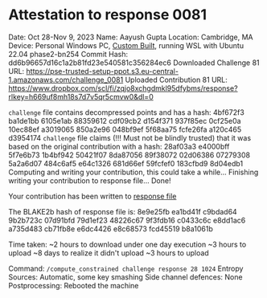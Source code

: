 # Attestation to response 0081
Date: Oct 28-Nov 9, 2023
Name: Aayush Gupta
Location: Cambridge, MA
Device: Personal Windows PC, [Custom Built](https://blog.aayushg.com/things/#small-pc-build), running WSL with Ubuntu 22.04 
phase2-bn254 Commit Hash: dd6b96657d16c1a2b81fd23e540581c356284ec6 
Downloaded Challenge 81 URL: https://pse-trusted-setup-ppot.s3.eu-central-1.amazonaws.com/challenge_0081
Uploaded Contribution 81 URL: https://www.dropbox.com/scl/fi/zqjo8xchgdmkl95dfybms/response?rlkey=h669uf8mh18s7d7v5qr5cmvw0&dl=0

`challenge` file contains decompressed points and has a hash:
        4bf672f3 ba1de1bb 6105e1ab 88359612
        cdf09cb2 d154f371 937f85ec 0cf25e0a
        10ec88ef a3019065 850a2e96 048bf9ef
        5f68aa75 fcfe26fa a120c465 d3954174
`challenge` file claims (!!! Must not be blindly trusted) that it was based on the original contribution with a hash:
        28af03a3 e4000bff 5f7e6b73 1b4bf942
        50421f07 8da87056 89f38072 02d06386
        07279308 5a2a6d07 484c6af5 e64c1326
        681d66ef 59fcfef0 183cfbd9 8d04edb1
Computing and writing your contribution, this could take a while...
Finishing writing your contribution to response file...
Done!

Your contribution has been written to [response file](https://pse-trusted-setup-ppot.s3.eu-central-1.amazonaws.com/response_0081_aayush)

The BLAKE2b hash of response file is:
        8e9e25fb ea1bd41f c9bdad64 9b2b723c
        07d91bfd 79d1ef23 48226c67 9f3fdb16
        c0433c6c e8dd1ac6 a735d483 cb71fb8e
        e6dc4426 e8c68573 fcd45519 b8a1061b

Time taken:
~2 hours to download 
under one day execution
~3 hours to upload
~8 days to realize it didn't upload
~3 hours to upload

Command: `/compute_constrained challenge response 28 1024`
Entropy Sources: Automatic, some key smashing
Side channel defences: None 
Postprocessing: Rebooted the machine